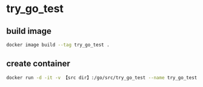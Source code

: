 # try_go_test

## build image

```sh
docker image build --tag try_go_test .
```

## create container

```sh
docker run -d -it -v 【src dir】:/go/src/try_go_test --name try_go_test try_go_test
```
